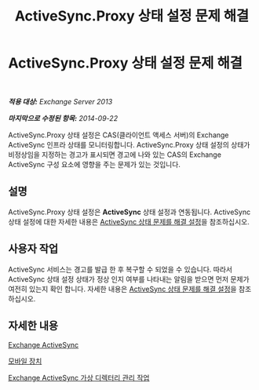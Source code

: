 ﻿---
title: ActiveSync.Proxy 상태 설정 문제 해결
TOCTitle: ActiveSync.Proxy 상태 설정 문제 해결
ms:assetid: f10acbb8-4d2e-43fb-b3a5-6dbb7a529e04
ms:mtpsurl: https://technet.microsoft.com/ko-kr/library/ms.exch.scom.activesync.proxy(v=EXCHG.150)
ms:contentKeyID: 53275588
ms.date: 03/06/2017
mtps_version: v=EXCHG.150
ms.translationtype: MT
---

# ActiveSync.Proxy 상태 설정 문제 해결

 

_**적용 대상:** Exchange Server 2013_

_**마지막으로 수정된 항목:** 2014-09-22_

ActiveSync.Proxy 상태 설정은 CAS(클라이언트 액세스 서버)의 Exchange ActiveSync 인프라 상태를 모니터링합니다. ActiveSync.Proxy 상태 설정의 상태가 비정상임을 지정하는 경고가 표시되면 경고에 나와 있는 CAS의 Exchange ActiveSync 구성 요소에 영향을 주는 문제가 있는 것입니다.

## 설명

ActiveSync.Proxy 상태 설정은 **ActiveSync** 상태 설정과 연동됩니다. ActiveSync 상태 설정에 대한 자세한 내용은 [ActiveSync 상태 문제를 해결 설정](troubleshooting-activesync-health-set.md)을 참조하십시오.

## 사용자 작업

ActiveSync 서비스는 경고를 발급 한 후 복구할 수 되었을 수 있습니다. 따라서 ActiveSync 상태 설정 상태가 정상 인지 여부를 나타내는 알림을 받으면 먼저 문제가 여전히 있는지 확인 합니다. 자세한 내용은 [ActiveSync 상태 문제를 해결 설정](troubleshooting-activesync-health-set.md)을 참조 하십시오.

## 자세한 내용

[Exchange ActiveSync](https://technet.microsoft.com/ko-kr/library/aa998357\(v=exchg.150\))

[모바일 장치](https://technet.microsoft.com/ko-kr/library/bb232129\(v=exchg.150\))

[Exchange ActiveSync 가상 디렉터리 관리 작업](https://technet.microsoft.com/ko-kr/library/bb125170\(v=exchg.150\))

